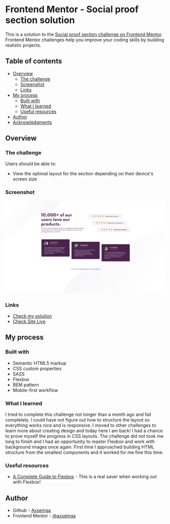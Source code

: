 # Frontend Mentor - Social proof section solution

This is a solution to the [Social proof section challenge on Frontend Mentor](https://www.frontendmentor.io/challenges/social-proof-section-6e0qTv_bA). Frontend Mentor challenges help you improve your coding skills by building realistic projects.

## Table of contents

- [Overview](#overview)
  - [The challenge](#the-challenge)
  - [Screenshot](#screenshot)
  - [Links](#links)
- [My process](#my-process)
  - [Built with](#built-with)
  - [What I learned](#what-i-learned)
  - [Useful resources](#useful-resources)
- [Author](#author)
- [Acknowledgments](#acknowledgments)

## Overview

### The challenge

Users should be able to:

- View the optimal layout for the section depending on their device's screen size

### Screenshot

![screenshot](./design/screenshot.png)

### Links

- [Check my solution](https://github.com/axseinga/social-proof-section)
- [Check Site Live](https://axseinga.github.io/social-proof-section)

## My process

### Built with

- Semantic HTML5 markup
- CSS custom properties
- SASS
- Flexbox
- BEM pattern
- Mobile-first workflow

### What I learned

I tried to complete this challenge not longer than a month ago and fail completely. I could have not figure out how to structure the layout so everything works nice and is responsive. I moved to other challenges to learn more about creating design and today here I am back! I had a chance to prove myself the progress in CSS layouts. The challenge did not took me long to finish and I had an opportunity to master Flexbox and work with background images once again. First time I approached building HTML structure from the smallest components and it worked for me fine this time.

### Useful resources

- [A Complete Guide to Flexbox](https://css-tricks.com/snippets/css/a-guide-to-flexbox/) - This is a real saver when working out with Flexbox!

## Author

- Github - [Axseinga](https://github.com/axseinga)
- Frontend Mentor - [@axseinga](https://www.frontendmentor.io/profile/axseinga)
